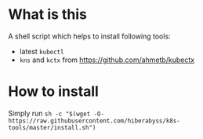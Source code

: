 # What is this

A shell script which helps to install following tools:

* latest `kubectl`
* `kns` and `kctx` from https://github.com/ahmetb/kubectx

# How to install

Simply run `sh -c "$(wget -O- https://raw.githubusercontent.com/hiberabyss/k8s-tools/master/install.sh")`
